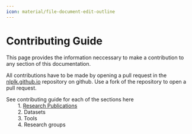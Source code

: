```yaml
---
icon: material/file-document-edit-outline
---
```


# Contributing Guide

This page provides the information neccessary to make a contribution to any section of this documentation. 

All contributions have to be made by opening a pull request in the [nlplk.github.io](https://github.com/nlplk/nlplk.github.io) repository on github. Use a fork of the repository to open a pull request. 

See contributing guide for each of the sections here  
&nbsp;&nbsp;&nbsp;&nbsp;&nbsp;&nbsp;&nbsp;&nbsp;1. [Research Publications](./research/index.md)  
&nbsp;&nbsp;&nbsp;&nbsp;&nbsp;&nbsp;&nbsp;&nbsp;2. Datasets  
&nbsp;&nbsp;&nbsp;&nbsp;&nbsp;&nbsp;&nbsp;&nbsp;3. Tools  
&nbsp;&nbsp;&nbsp;&nbsp;&nbsp;&nbsp;&nbsp;&nbsp;4. Research groups

